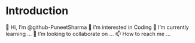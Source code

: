 # Introduction
👋 Hi, I’m @github-PuneetSharma 
👀 I’m interested in Coding 
🌱 I’m currently learning ... 
💞️ I’m looking to collaborate on ... 
📫 How to reach me ...
